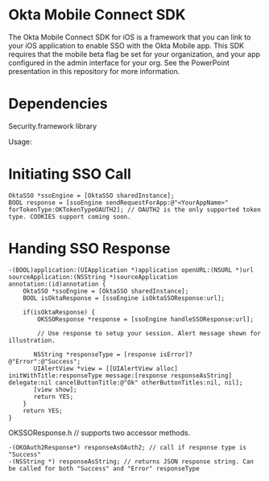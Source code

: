 # Okta Mobile Connect SDK
The Okta Mobile Connect SDK for iOS is a framework that you can link to your iOS application to enable SSO with the Okta Mobile app. This SDK requires that the mobile beta flag be set for your organization, and your app configured in the admin interface for your org. See the PowerPoint presentation in this repository for more information.


# Dependencies
Security.framework library

Usage:

# Initiating SSO Call

    OktaSSO *ssoEngine = [OktaSSO sharedInstance];
    BOOL response = [ssoEngine sendRequestForApp:@"<YourAppName>"
    forTokenType:OKTokenTypeOAUTH2]; // OAUTH2 is the only supported token
    type. COOKIES support coming soon.


# Handing SSO Response

    -(BOOL)application:(UIApplication *)application openURL:(NSURL *)url
    sourceApplication:(NSString *)sourceApplication
    annotation:(id)annotation {
        OktaSSO *ssoEngine = [OktaSSO sharedInstance];
        BOOL isOktaResponse = [ssoEngine isOktaSSOResponse:url];

        if(isOktaResponse) {
            OKSSOResponse *response = [ssoEngine handleSSOResponse:url];

            // Use response to setup your session. Alert message shown for
    illustration.

           NSString *responseType = [response isError]?@"Error":@"Success";
           UIAlertView *view = [[UIAlertView alloc]
    initWithTitle:responseType message:[response responseAsString]
    delegate:nil cancelButtonTitle:@"Ok" otherButtonTitles:nil, nil];
           [view show];
           return YES;
        }
        return YES;
    }


OKSSOResponse.h // supports two accessor methods.

    -(OKOAuth2Response*) responseAsOAuth2; // call if response type is "Success"
    -(NSString *) responseAsString; // returns JSON response string. Can
    be called for both "Success" and "Error" responseType

